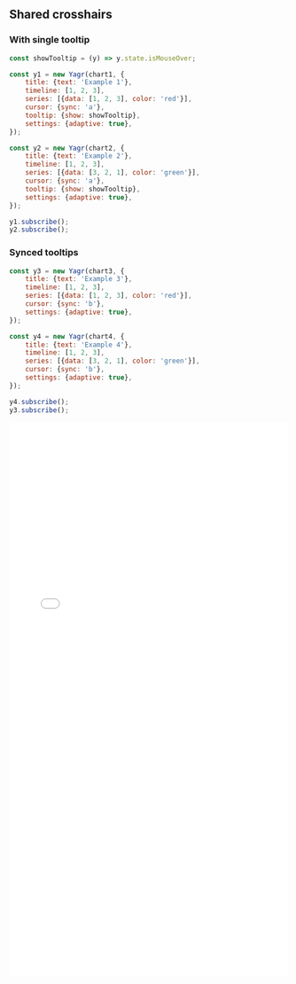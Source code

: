 ## Shared crosshairs

### With single tooltip

```js
const showTooltip = (y) => y.state.isMouseOver;

const y1 = new Yagr(chart1, {
    title: {text: 'Example 1'},
    timeline: [1, 2, 3],
    series: [{data: [1, 2, 3], color: 'red'}],
    cursor: {sync: 'a'},
    tooltip: {show: showTooltip},
    settings: {adaptive: true},
});

const y2 = new Yagr(chart2, {
    title: {text: 'Example 2'},
    timeline: [1, 2, 3],
    series: [{data: [3, 2, 1], color: 'green'}],
    cursor: {sync: 'a'},
    tooltip: {show: showTooltip},
    settings: {adaptive: true},
});

y1.subscribe();
y2.subscribe();
```

### Synced tooltips

```js
const y3 = new Yagr(chart3, {
    title: {text: 'Example 3'},
    timeline: [1, 2, 3],
    series: [{data: [1, 2, 3], color: 'red'}],
    cursor: {sync: 'b'},
    settings: {adaptive: true},
});

const y4 = new Yagr(chart4, {
    title: {text: 'Example 4'},
    timeline: [1, 2, 3],
    series: [{data: [3, 2, 1], color: 'green'}],
    cursor: {sync: 'b'},
    settings: {adaptive: true},
});

y4.subscribe();
y3.subscribe();
```

<iframe src="../../../demo/examples/shared-crosshairs.html" width="100%" height="1000px" style="border: none;">
